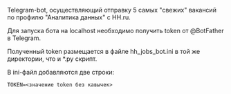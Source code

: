 Telegram-bot, осуществляющий отправку 5 самых "свежих" вакансий по профилю "Аналитика данных" с HH.ru.

Для запуска бота на localhost необходимо получить token от @BotFather в Telegram.

Полученный token размещается в файле hh_jobs_bot.ini в той же директории, что и *.py скрипт.

В ini-файл добавляются две строки:

```[main]  
TOKEN=<значение token без кавычек>
```

